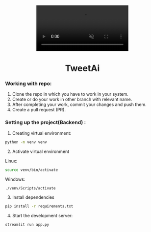 
<p align="center">
<video muted="" controls="" loop="" class="w-full"><source src="https://s3-us-west-2.amazonaws.com/assets.streamlit.io/videos/hero-video.mp4"></video>
</p>
<h1 align="center"> TweetAi </h1>

### Working with repo:
1. Clone the repo in which you have to work in your system.
2. Create or do your work in other branch with relevant name.
3. After completing your work, commit your changes and push them.
4. Create a pull request (PR).

### Setting up the project(Backend) :

1. Creating virtual environment:
```bash
python -m venv venv
```
2. Activate virtual environment

Linux:
```bash
source venv/bin/activate
```
Windows:
```cmd
./venv/Scripts/activate
```
3. Install dependencies
```bash
pip install -r requirements.txt
```
4. Start the development server: 
```bash
streamlit run app.py
```